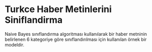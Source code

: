 # Turkce Haber Metinlerini Siniflandirma
Naive Bayes sınıflandırma algoritması kullanılarak bir haber metninin belirlenen 6 kategoriye göre sınıflandırılması için kullanılan örnek bir modeldir. 


